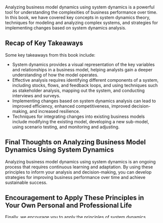 
Analyzing business model dynamics using system dynamics is a powerful tool for understanding the complexities of business performance over time. In this book, we have covered key concepts in system dynamics theory, techniques for modeling and analyzing complex systems, and strategies for implementing changes based on system dynamics analysis.

Recap of Key Takeaways
----------------------

Some key takeaways from this book include:

* System dynamics provides a visual representation of the key variables and relationships in a business model, helping analysts gain a deeper understanding of how the model operates.
* Effective analysis requires identifying different components of a system, including stocks, flows, and feedback loops, and using techniques such as stakeholder analysis, mapping out the system, and conducting interviews and surveys.
* Implementing changes based on system dynamics analysis can lead to improved efficiency, enhanced competitiveness, improved decision-making, and increased resilience.
* Techniques for integrating changes into existing business models include modifying the existing model, developing a new sub-model, using scenario testing, and monitoring and adjusting.

Final Thoughts on Analyzing Business Model Dynamics Using System Dynamics
-------------------------------------------------------------------------

Analyzing business model dynamics using system dynamics is an ongoing process that requires continuous learning and adaptation. By using these principles to inform your analysis and decision-making, you can develop strategies for improving business performance over time and achieve sustainable success.

Encouragement to Apply These Principles in Your Own Personal and Professional Life
----------------------------------------------------------------------------------

Finally, we encourage you to apply the principles of system dynamics analysis in your own personal and professional life. Understanding the dynamics of complex systems can help you make more informed decisions and achieve your goals, whether in business or in other areas of your life.

Thank you for reading this book, and we wish you success in your endeavors.
